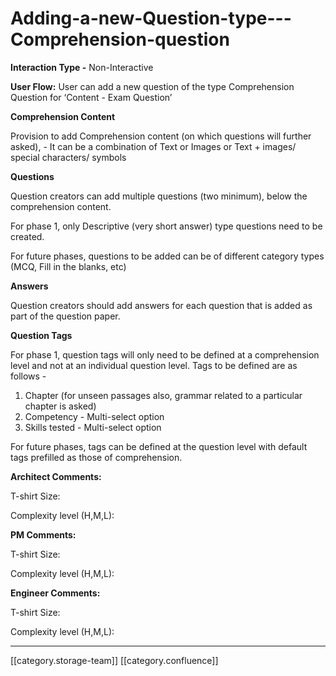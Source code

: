 # Adding-a-new-Question-type---Comprehension-question

**Interaction Type -** Non-Interactive

**User Flow:** User can add a new question of the type Comprehension Question for ‘Content - Exam Question’

**Comprehension Content**

Provision to add Comprehension content (on which questions will further asked), - It can be a combination of Text or Images or Text + images/ special characters/ symbols

**Questions**

Question creators can add multiple questions (two minimum), below the comprehension content.&#x20;

For phase 1, only Descriptive (very short answer) type questions need to be created.

For future phases, questions to be added can be of different category types (MCQ, Fill in the blanks, etc)

**Answers**

Question creators should add answers for each question that is added as part of the question paper.

**Question Tags**

For phase 1, question tags will only need to be defined at a comprehension level and not at an individual question level. Tags to be defined are as follows -&#x20;

1. Chapter (for unseen passages also, grammar related to a particular chapter is asked)
2. Competency - Multi-select option
3. Skills tested - Multi-select option

For future phases, tags can be defined at the question level with default tags prefilled as those of comprehension.

**Architect Comments:**

T-shirt Size:

Complexity level (H,M,L):

**PM Comments:**

T-shirt Size:

Complexity level (H,M,L):

**Engineer Comments:**

T-shirt Size:

Complexity level (H,M,L):

***

\[\[category.storage-team]] \[\[category.confluence]]
